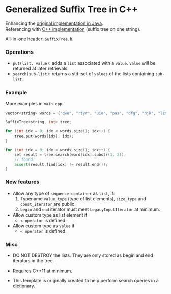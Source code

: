 # Generalized Suffix Tree in C++

Enhancing the [original implementation in Java](https://github.com/abahgat/suffixtree).
<br>
Referencing with [C++ implementation](https://github.com/murraycu/murrayc-suffix-tree/tree/ukkonen) (suffix tree on
one string).

All-in-one header: `SuffixTree.h`.

### Operations
- `put(list, value)`: adds a `list` associated with a `value`. `value` will be returned at later retrievals.
- `search(sub-list)`: returns a std::set of `values` of the lists containing `sub-list`.

### Example
More examples in `main.cpp`.
``` c++
vector<string> words = {"qwe", "rtyr", "uio", "pas", "dfg", "hjk", "lzx", "cvb", "bnm"};

SuffixTree<string, int> tree;

for (int idx = 0; idx < words.size(); idx++) {
    tree.put(words[idx], idx);
}

for (int idx = 0; idx < words.size(); idx++) {
    set result = tree.search(word[idx].substr(1, 2));
    // found!
    assert(result.find(idx) != result.end());
}
```

### New features

- Allow any type of `sequence container` as `list`, if:
    1. Typename `value_type` (type of list elements), `size_type` and `const_iterator` are public.
    2. `begin` and `end` iterator must meet `LegacyInputIterator` at minimum.
- Allow custom type as list element if
    - `< operator` is defined.
- Allow custom type as `value` if
    - `< operator` is defined.

### Misc
- DO NOT DESTROY the lists. They are only stored as begin and end iterators in the tree.

- Requires C++11 at minimum.

- This template is originally created to help perform search queries in a dictionary.
